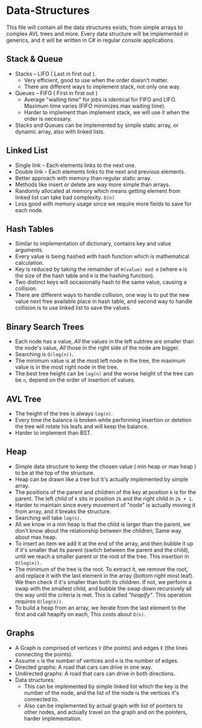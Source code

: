 # Data-Structures
This file will contain all the data structures exists, from simple arrays to complex AVL trees and more.
Every data structure will be implemented in generics, and it will be written in C# in regular console applications.

## Stack & Queue

- Stacks – LIFO ( Last in first out ).
    - Very efficient, good to use when the order doesn't matter.
    - There are different ways to implement stack, not only one way.
- Queues – FIFO ( First in first out )
    - Average "waiting time" for jobs is identical for FIFO and LIFO. Maximum time varies (FIFO minimizes max waiting time).
    - Harder to implement than implement stack, we will use it when the order is necessary.
- Stacks and Queues can be implemented by simple static array, or dynamic array, also with linked lists.

## Linked List

- Single link – Each elements links to the next one.
- Double link – Each elements links to the next and previous elements.
- Better approach with memory than regular static array.
- Methods like insert or delete are way more simple than arrays.
- Randomly allocated at memory which means getting element from linked list can take bad complexity. `O(n)`
- Less good with memory usage since we require more fields to save for each node.

## Hash Tables

- Similar to implementation of dictionary, contains key and value arguments.
- Every value is being hashed with hash function which is mathematical calculation.
- Key is reduced by taking the remainder of `H(value) mod m` (where `m` is the size of the hash table and `H` is the hashing function).
- Two distinct keys will occasionally hash to the same value, causing a collision.
- There are different ways to handle collision, one way is to put the new value next free available place in hash table, and second way to handle collision is to use linked list to save the values.

## Binary Search Trees

- Each node has a value, *All* the values in the left subtree are smaller than the node's value, *All* those in the right side of the node are bigger.
- Searching is `O(log(n))`.
- The minimum value is at the most left node in the tree, the maximum value is in the most right node in the tree.
- The best tree height can be `log(n)` and the worse height of the tree can be `n`, depend on the order of insertion of values.

## AVL Tree

- The height of the tree is always `log(n)`.
- Every time the balance is broken while performing insertion or deletion the tree will rotate his leafs and will keep the balance.
- Harder to implement than BST.

## Heap

- Simple data structure to keep the chosen value ( min heap or max heap ) to be at the top of the structure.
- Heap can be drawn like a tree but it's actually implemented by simple array.
- The positions of the parent and children of the key at position `k` is for the parent. The left child of `k` sits in position `2k` and the right child in `2k + 1`.
- Harder to maintain since every movement of "node" is actually moving it from array, and it breaks the structure.
- Searching will take `log(n)`.
- All we know in a min heap is that the child is larger than the parent, we don't know about the relationship between the children, Same way about max heap.
- To insert an item we add it at the end of the array, and then bubble it up if it's smaller that its parent (switch between the parent and the child), until we reach a smaller parent or the root of the tree. This insertion in `O(log(n))`.
- The minimum of the tree is the root. To extract it, we remove the root, and replace it with the last element in the array (bottom right most leaf). We then check if it's smaller than both its children. If not, we perform a swap with the smallest child, and bubble the swap down recursively all the way until the criteria is met. This is called *"heapify"*. This operation requires `O(log(n))`.
- To build a heap from an array, we iterate from the last element to the first and call heapify on each, This costs about `O(n)`.

## Graphs

- A Graph is comprised of vertices `V` (the points) and edges `E` (the lines connecting the points).
- Assume `n` is the number of vertices and `m` is the number of edges.
- Directed graphs: A road that cars can drive in one way.
- Undirected graphs: A road that cars can drive in both directions.
- Data structures:
    - This can be implemented by simple linked list which the key is the number of the node, and the list of the node is the vertices it's connected to.
    - Also can be implemented by actual graph with list of pointers to other nodes, and actually travel on the graph and on the pointers, harder implementation.
